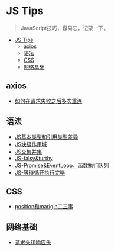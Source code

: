 # JS Tips
> JavaScript技巧，容易忘，记录一下。

<!-- TOC -->

- [JS Tips](#js-tips)
    - [axios](#axios)
    - [语法](#语法)
    - [CSS](#css)
    - [网络基础](#网络基础)

<!-- /TOC -->

## axios

* [如何在请求失败之后多次重连](https://github.com/JiangWeixian/JS-Tips/blob/master/axioRetry.js)

## 语法

* [JS基本类型和引用类型差异](https://github.com/JiangWeixian/JS-Tips/blob/master/Grammar/JS%E5%9F%BA%E6%9C%AC%E7%B1%BB%E5%9E%8B%E5%92%8C%E5%BC%95%E7%94%A8%E7%B1%BB%E5%9E%8B%E5%B7%AE%E5%BC%82.md)
* [JS块级作用域](https://github.com/JiangWeixian/JS-Tips/blob/master/Grammar/JS%E5%9D%97%E7%BA%A7%E4%BD%9C%E7%94%A8%E5%9F%9F.md)
* [JS交集并集](https://github.com/JiangWeixian/JS-Tips/blob/master/Grammar/JS%E4%BA%A4%E9%9B%86%E5%B9%B6%E9%9B%86%E7%AD%89.md)
* [JS-falsy&turthy](https://github.com/JiangWeixian/JS-Tips/blob/master/Grammar/JS-falsy%26turthy.md)
* [JS-Promise&EventLoop，函数执行队列](https://github.com/JiangWeixian/JS-Tips/blob/master/Grammar/JS-Promise%26EventLoop%E5%87%BD%E6%95%B0%E6%89%A7%E8%A1%8C%E9%98%9F%E5%88%97.md)
* [JS-等待循环执行完毕](https://github.com/JiangWeixian/JS-Tips/blob/master/Grammar/JS-%E7%AD%89%E5%BE%85%E5%BE%AA%E7%8E%AF%E6%89%A7%E8%A1%8C%E5%AE%8C%E6%AF%95.md)

## CSS

* [position和marigin二三事](https://github.com/JiangWeixian/JS-Tips/blob/master/CSS/position%E5%92%8Cmargin.md)

## 网络基础

* [请求头和响应头](https://github.com/JiangWeixian/JS-Tips/blob/master/%E7%BD%91%E7%BB%9C%E5%9F%BA%E7%A1%80/request%26responseHeader.md)